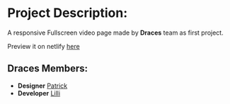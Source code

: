 # Project Description:

A responsive Fullscreen video page made by **Draces** team as first project.

Preview it on netlify [here](https://dracestravel.netlify.app/)

## Draces Members:

- **Designer** [Patrick](https://behance.net/abdelbassetbelaid)
- **Developer** [Lilli](https://github.com/ililli04)
